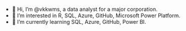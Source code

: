 - 👋 Hi, I’m @vkkwms, a data analyst for a major corporation.
- 👀 I’m interested in R, SQL, Azure, GitHub, Microsoft Power Platform.
- 🌱 I’m currently learning SQL, Azure, GitHub, Power BI.
